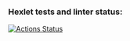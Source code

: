 ### Hexlet tests and linter status:
[![Actions Status](https://github.com/NowUKnow1/java-project-lvl1/workflows/hexlet-check/badge.svg)](https://github.com/NowUKnow1/java-project-lvl1/actions)